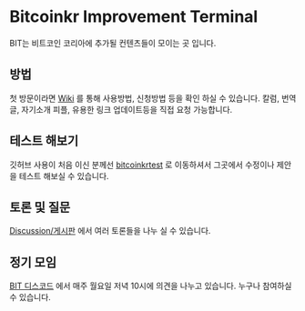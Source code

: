 # Bitcoinkr Improvement Terminal

BIT는 비트코인 코리아에 추가될 컨텐츠들이 모이는 곳 입니다.

## 방법

첫 방문이라면 [Wiki](https://github.com/bitcoinkrorg/Bitcoinkr-Improvement-Terminal/wiki) 를 통해 사용방법, 신청방법 등을 확인 하실 수 있습니다.
칼럼, 번역글, 자기소개 피플, 유용한 링크 업데이트등을 직접 요청 가능합니다.

## 테스트 해보기
깃허브 사용이 처음 이신 분께선 [bitcoinkrtest](https://github.com/bitcoinkrorg/bitcoinkrtest) 로 이동하셔서 그곳에서 수정이나 제안을 테스트 해보실 수 있습니다.

## 토론 및 질문

[Discussion/게시판](https://github.com/bitcoinkrorg/Bitcoinkr-Improvement-Terminal/discussions) 에서 여러 토론들을 나누 실 수 있습니다.


## 정기 모임

[BIT 디스코드](https://discord.gg/YQdyuCcxZH) 에서 매주 월요일 저녁 10시에 의견을 나누고 있습니다.
누구나 참여하실 수 있습니다.


